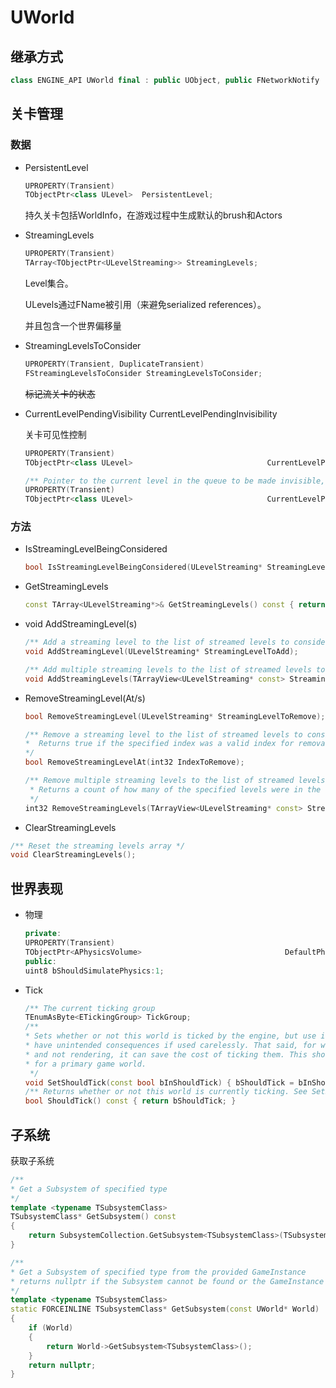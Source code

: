 # UWorld

## 继承方式

```cpp
class ENGINE_API UWorld final : public UObject, public FNetworkNotify
```

## 关卡管理

### 数据

- PersistentLevel
  ```cpp
  UPROPERTY(Transient)
  TObjectPtr<class ULevel>	PersistentLevel;
  ```
  
  持久关卡包括WorldInfo，在游戏过程中生成默认的brush和Actors
  
- StreamingLevels

  ```cpp
  UPROPERTY(Transient)
  TArray<TObjectPtr<ULevelStreaming>> StreamingLevels;
  ```

  Level集合。

  ULevels通过FName被引用（来避免serialized references）。

  并且包含一个世界偏移量

- StreamingLevelsToConsider

  ```cpp
  UPROPERTY(Transient, DuplicateTransient)
  FStreamingLevelsToConsider StreamingLevelsToConsider;
  ```

  ~~标记流关卡的状态~~

- CurrentLevelPendingVisibility CurrentLevelPendingInvisibility

  关卡可见性控制

  ```cpp
  UPROPERTY(Transient)
  TObjectPtr<class ULevel>								CurrentLevelPendingVisibility;
  
  /** Pointer to the current level in the queue to be made invisible, NULL if none are pending. */
  UPROPERTY(Transient)
  TObjectPtr<class ULevel>								CurrentLevelPendingInvisibility;
  ```

  

### 方法

- IsStreamingLevelBeingConsidered

  ```cpp
  bool IsStreamingLevelBeingConsidered(ULevelStreaming* StreamingLevel) const { return StreamingLevelsToConsider.Contains(StreamingLevel); }
  ```

- GetStreamingLevels

  ```cpp
  const TArray<ULevelStreaming*>& GetStreamingLevels() const { return StreamingLevels; }
  ```

- void AddStreamingLevel(s)

  ```cpp
  /** Add a streaming level to the list of streamed levels to consider. */
  void AddStreamingLevel(ULevelStreaming* StreamingLevelToAdd);
  
  /** Add multiple streaming levels to the list of streamed levels to consider.  */
  void AddStreamingLevels(TArrayView<ULevelStreaming* const> StreamingLevelsToAdd);	
  ```

- RemoveStreamingLevel(At/s)

  ```cpp
  bool RemoveStreamingLevel(ULevelStreaming* StreamingLevelToRemove);
  
  /** Remove a streaming level to the list of streamed levels to consider.
  *  Returns true if the specified index was a valid index for removal.
  */
  bool RemoveStreamingLevelAt(int32 IndexToRemove);
  
  /** Remove multiple streaming levels to the list of streamed levels to consider. 
   * Returns a count of how many of the specified levels were in the streaming levels list
   */
  int32 RemoveStreamingLevels(TArrayView<ULevelStreaming* const> StreamingLevelsToRemove);
  ```

-  ClearStreamingLevels

  ```cpp
  /** Reset the streaming levels array */
  void ClearStreamingLevels();
  ```

## 世界表现

- 物理

  ```cpp
  private:
  UPROPERTY(Transient)
  TObjectPtr<APhysicsVolume>								DefaultPhysicsVolume;
  public:
  uint8 bShouldSimulatePhysics:1;
  ```

- Tick

  ```cpp
  /** The current ticking group																								*/
  TEnumAsByte<ETickingGroup> TickGroup;
  /**
  * Sets whether or not this world is ticked by the engine, but use it at your own risk! This could
  * have unintended consequences if used carelessly. That said, for worlds that are not interactive
  * and not rendering, it can save the cost of ticking them. This should probably never be used
  * for a primary game world.
   */
  void SetShouldTick(const bool bInShouldTick) { bShouldTick = bInShouldTick; }
  /** Returns whether or not this world is currently ticking. See SetShouldTick. */
  bool ShouldTick() const { return bShouldTick; }
  ```

## 子系统

获取子系统

```cpp
/**
* Get a Subsystem of specified type
*/
template <typename TSubsystemClass>
TSubsystemClass* GetSubsystem() const
{
	return SubsystemCollection.GetSubsystem<TSubsystemClass>(TSubsystemClass::StaticClass());
}
```

```cpp
/**
* Get a Subsystem of specified type from the provided GameInstance
* returns nullptr if the Subsystem cannot be found or the GameInstance is null
*/
template <typename TSubsystemClass>
static FORCEINLINE TSubsystemClass* GetSubsystem(const UWorld* World)
{
	if (World)
	{
		return World->GetSubsystem<TSubsystemClass>();
	}
	return nullptr;
}
```



